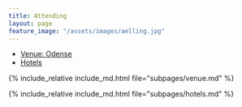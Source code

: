 ```yaml
---
title: Attending
layout: page
feature_image: "/assets/images/aelling.jpg"
---
```


<ul class="nav nav-tabs nav-justified">
  <li role="presentation" class="active">
    <a href="#venue">Venue: Odense</a></li>
  <li role="presentation"><a href="#hotels">Hotels</a></li>
</ul>

<div class="tab-content">
<div role="tabpanel" class="tab-pane active" id="venue">

  {% include_relative include_md.html file="subpages/venue.md" %}

</div>

<div role="tabpanel" class="tab-pane" id="hotels">
   
  {% include_relative include_md.html file="subpages/hotels.md" %}

</div>

</div>

<script>
$('.nav-tabs li a').click(function (e){e.preventDefault();$(this).tab('show');})
</script>
